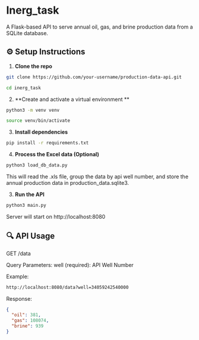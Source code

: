 # Inerg_task
A Flask-based API to serve annual oil, gas, and brine production data from a SQLite database.

## ⚙️ Setup Instructions

1. **Clone the repo**
```bash
git clone https://github.com/your-username/production-data-api.git

cd inerg_task
```


2. **Create and activate a virtual environment **
```bash
python3 -m venv venv

source venv/bin/activate
```

3. **Install dependencies**
```bash
pip install -r requirements.txt
```

4. **Process the Excel data (Optional)**
```bash
python3 load_db_data.py
```
This will read the .xls file, group the data by api well number, and store the annual production data in production_data.sqlite3.


3. **Run the API**
```bash
python3 main.py
```
Server will start on http://localhost:8080


## 🔍 API Usage
GET /data

Query Parameters:
  well (required): API Well Number

Example:
```bash
http://localhost:8080/data?well=34059242540000
```

Response:
```json
{
  "oil": 381,
  "gas": 108074,
  "brine": 939
}
```


